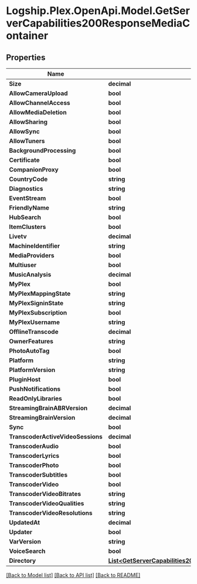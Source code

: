 # Logship.Plex.OpenApi.Model.GetServerCapabilities200ResponseMediaContainer

## Properties

Name | Type | Description | Notes
------------ | ------------- | ------------- | -------------
**Size** | **decimal** |  | [optional] 
**AllowCameraUpload** | **bool** |  | [optional] 
**AllowChannelAccess** | **bool** |  | [optional] 
**AllowMediaDeletion** | **bool** |  | [optional] 
**AllowSharing** | **bool** |  | [optional] 
**AllowSync** | **bool** |  | [optional] 
**AllowTuners** | **bool** |  | [optional] 
**BackgroundProcessing** | **bool** |  | [optional] 
**Certificate** | **bool** |  | [optional] 
**CompanionProxy** | **bool** |  | [optional] 
**CountryCode** | **string** |  | [optional] 
**Diagnostics** | **string** |  | [optional] 
**EventStream** | **bool** |  | [optional] 
**FriendlyName** | **string** |  | [optional] 
**HubSearch** | **bool** |  | [optional] 
**ItemClusters** | **bool** |  | [optional] 
**Livetv** | **decimal** |  | [optional] 
**MachineIdentifier** | **string** |  | [optional] 
**MediaProviders** | **bool** |  | [optional] 
**Multiuser** | **bool** |  | [optional] 
**MusicAnalysis** | **decimal** |  | [optional] 
**MyPlex** | **bool** |  | [optional] 
**MyPlexMappingState** | **string** |  | [optional] 
**MyPlexSigninState** | **string** |  | [optional] 
**MyPlexSubscription** | **bool** |  | [optional] 
**MyPlexUsername** | **string** |  | [optional] 
**OfflineTranscode** | **decimal** |  | [optional] 
**OwnerFeatures** | **string** |  | [optional] 
**PhotoAutoTag** | **bool** |  | [optional] 
**Platform** | **string** |  | [optional] 
**PlatformVersion** | **string** |  | [optional] 
**PluginHost** | **bool** |  | [optional] 
**PushNotifications** | **bool** |  | [optional] 
**ReadOnlyLibraries** | **bool** |  | [optional] 
**StreamingBrainABRVersion** | **decimal** |  | [optional] 
**StreamingBrainVersion** | **decimal** |  | [optional] 
**Sync** | **bool** |  | [optional] 
**TranscoderActiveVideoSessions** | **decimal** |  | [optional] 
**TranscoderAudio** | **bool** |  | [optional] 
**TranscoderLyrics** | **bool** |  | [optional] 
**TranscoderPhoto** | **bool** |  | [optional] 
**TranscoderSubtitles** | **bool** |  | [optional] 
**TranscoderVideo** | **bool** |  | [optional] 
**TranscoderVideoBitrates** | **string** |  | [optional] 
**TranscoderVideoQualities** | **string** |  | [optional] 
**TranscoderVideoResolutions** | **string** |  | [optional] 
**UpdatedAt** | **decimal** |  | [optional] 
**Updater** | **bool** |  | [optional] 
**VarVersion** | **string** |  | [optional] 
**VoiceSearch** | **bool** |  | [optional] 
**Directory** | [**List&lt;GetServerCapabilities200ResponseMediaContainerDirectoryInner&gt;**](GetServerCapabilities200ResponseMediaContainerDirectoryInner.md) |  | [optional] 

[[Back to Model list]](../../README.md#documentation-for-models) [[Back to API list]](../../README.md#documentation-for-api-endpoints) [[Back to README]](../../README.md)

